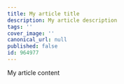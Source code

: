 ```yaml
---
title: My article title
description: My article description
tags: ''
cover_image: ''
canonical_url: null
published: false
id: 964977
---
```

My article content
